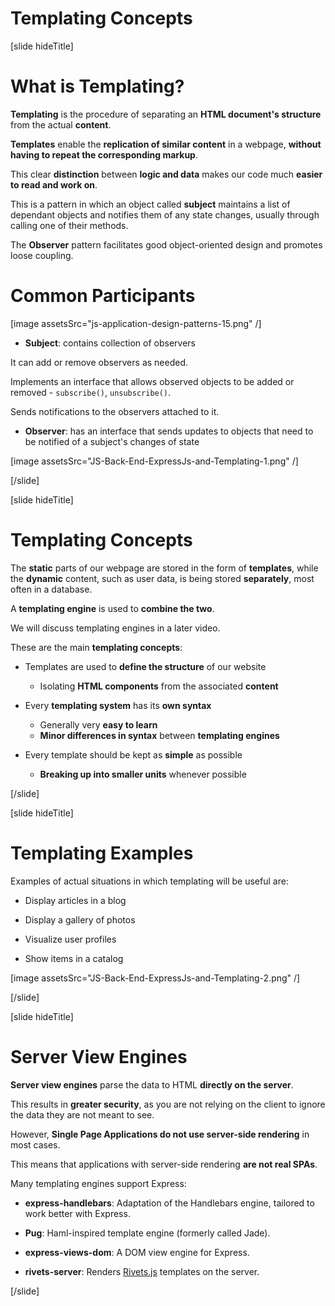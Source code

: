 # Templating Concepts

[slide hideTitle]

# What is Templating?

**Templating** is the procedure of separating an **HTML document's structure** from the actual **content**.

**Templates** enable the **replication of similar content** in a webpage, **without having to repeat the corresponding markup**.

This clear **distinction** between **logic and data** makes our code much **easier to read and work on**.

This is a pattern in which an object called **subject** maintains a list of dependant objects and notifies them of any state changes, usually through calling one of their methods. 

The **Observer** pattern facilitates good object-oriented design and promotes loose coupling.

# Common Participants

[image assetsSrc="js-application-design-patterns-15.png" /]

- **Subject**: contains collection of observers

It can add or remove observers as needed. 

Implements an interface that allows observed objects to be added or removed - `subscribe()`, `unsubscribe()`. 

Sends notifications to the observers attached to it.

- **Observer**: has an interface that sends updates to objects that need to be notified of a subject's changes of state

[image assetsSrc="JS-Back-End-ExpressJs-and-Templating-1.png" /]


[/slide]

[slide hideTitle]

# Templating Concepts

The **static** parts of our webpage are stored in the form of **templates**, while the **dynamic** content, such as user data, is being stored **separately**, most often in a database.

A **templating engine** is used to **combine the two**.

We will discuss templating engines in a later video.

These are the main **templating concepts**:

- Templates are used to **define the structure** of our website
    - Isolating **HTML components** from the associated **content**

- Every **templating system** has its **own syntax**
    - Generally very **easy to learn**
    - **Minor differences in syntax** between **templating engines**

- Every template should be kept as **simple** as possible
    - **Breaking up into smaller units** whenever possible

[/slide]


[slide hideTitle]
# Templating Examples

Examples of actual situations in which templating will be useful are: 

- Display articles in a blog

- Display a gallery of photos

- Visualize user profiles

- Show items in a catalog

[image assetsSrc="JS-Back-End-ExpressJs-and-Templating-2.png" /]

[/slide]

[slide hideTitle]

# Server View Engines

**Server view engines** parse the data to HTML **directly on the server**.

This results in **greater security**, as you are not relying on the client to ignore the data they are not meant to see.

However, **Single Page Applications do not use server-side rendering** in most cases.

This means that applications with server-side rendering **are not real SPAs**.

Many templating engines support Express:

- **express-handlebars**: Adaptation of the Handlebars engine, tailored to work better with Express.
  
- **Pug**: Haml\-inspired template engine (formerly called Jade).
  
- **express-views-dom**: A DOM view engine for Express.

- **rivets-server**: Renders [Rivets.js](http://rivetsjs.com) templates on the server.

[/slide]